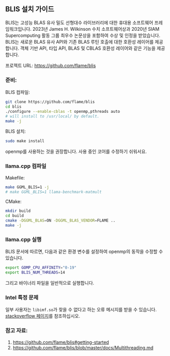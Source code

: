 BLIS 설치 가이드
------------------------

BLIS는 고성능 BLAS 유사 밀도 선형대수 라이브러리에 대한 휴대용 소프트웨어 프레임워크입니다. 2023년 James H. Wilkinson 수치 소프트웨어상과 2020년 SIAM Supercomputing 활동 그룹 최우수 논문상을 포함하여 수상 및 인정을 받았습니다. BLIS는 새로운 BLAS 유사 API와 기존 BLAS 루틴 호출에 대한 호환성 레이어를 제공합니다. 객체 기반 API, 타입 API, BLAS 및 CBLAS 호환성 레이어와 같은 기능을 제공합니다.

프로젝트 URL: https://github.com/flame/blis

### 준비:

BLIS 컴파일:

```bash
git clone https://github.com/flame/blis
cd blis
./configure --enable-cblas -t openmp,pthreads auto
# will install to /usr/local/ by default.
make -j
```

BLIS 설치:

```bash
sudo make install
```

openmp를 사용하는 것을 권장합니다. 사용 중인 코어를 수정하기 쉬워서요.

### llama.cpp 컴파일

Makefile:

```bash
make GGML_BLIS=1 -j
# make GGML_BLIS=1 llama-benchmark-matmult
```

CMake:

```bash
mkdir build
cd build
cmake -DGGML_BLAS=ON -DGGML_BLAS_VENDOR=FLAME ..
make -j
```

### llama.cpp 실행

BLIS 문서에 따르면, 다음과 같은 환경 변수를 설정하여 openmp의 동작을 수정할 수 있습니다.

```bash
export GOMP_CPU_AFFINITY="0-19"
export BLIS_NUM_THREADS=14
```

그리고 바이너리 파일을 일반적으로 실행합니다.


### Intel 특정 문제

일부 사용자는 `libimf.so`가 찾을 수 없다고 하는 오류 메시지를 받을 수 있습니다.
[stackoverflow 페이지](https://stackoverflow.com/questions/70687930/intel-oneapi-2022-libimf-so-no-such-file-or-directory-during-openmpi-compila)를 참조하십시오.

### 참고 자료:

1. https://github.com/flame/blis#getting-started
2. https://github.com/flame/blis/blob/master/docs/Multithreading.md
